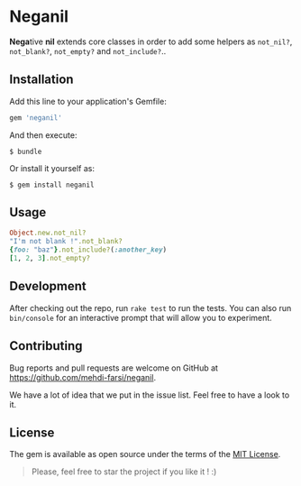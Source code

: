 # Neganil

<b>Nega</b>tive <b>nil</b> extends core classes in order to add some helpers as `not_nil?`, `not_blank?`, `not_empty?` and `not_include?`..

## Installation

Add this line to your application's Gemfile:

```ruby
gem 'neganil'
```

And then execute:

    $ bundle

Or install it yourself as:

    $ gem install neganil

## Usage

```ruby
Object.new.not_nil?
"I'm not blank !".not_blank?
{foo: "baz"}.not_include?(:another_key)
[1, 2, 3].not_empty?
```

## Development

After checking out the repo, run `rake test` to run the tests. You can also run `bin/console` for an interactive prompt that will allow you to experiment.

## Contributing

Bug reports and pull requests are welcome on GitHub at https://github.com/mehdi-farsi/neganil.

We have a lot of idea that we put in the issue list. Feel free to have a look to it.

## License

The gem is available as open source under the terms of the [MIT License](http://opensource.org/licenses/MIT).

> Please, feel free to star the project if you like it ! :)
